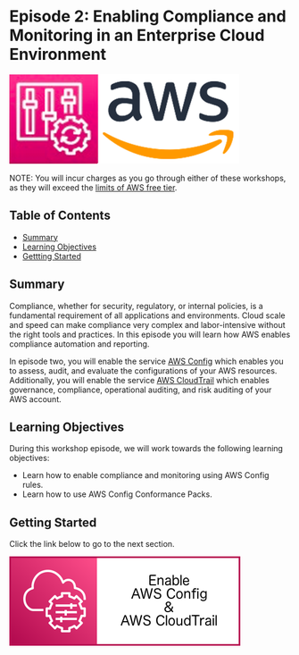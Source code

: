 # Episode 2: Enabling Compliance and Monitoring in an Enterprise Cloud Environment

![](media/config-aws-logo.png)

NOTE: You will incur charges as you go through either of these workshops, as they will exceed the [limits of AWS free tier](http://docs.aws.amazon.com/awsaccountbilling/latest/aboutv2/free-tier-limits.html).

## Table of Contents

- [Summary](#summary)
- [Learning Objectives](#learning-objectives)
- [Gettting Started](#getting-started)

## Summary

Compliance, whether for security, regulatory, or internal policies, is a fundamental requirement of all applications and environments. Cloud scale and speed can make compliance very complex and labor-intensive without the right tools and practices. In this episode you will learn how AWS enables compliance automation and reporting.

In episode two, you will enable the service [AWS Config](https://aws.amazon.com/config/) which enables you to assess, audit, and evaluate the configurations of your AWS resources. Additionally, you will enable the service [AWS CloudTrail](https://aws.amazon.com/cloudtrail/) which enables governance, compliance, operational auditing, and risk auditing of your AWS account.

## Learning Objectives

During this workshop episode, we will work towards the following learning objectives:

- Learn how to enable compliance and monitoring using AWS Config rules.
- Learn how to use AWS Config Conformance Packs.


## Getting Started

Click the link below to go to the next section.

[![](media/enable-config-cloudtrail.png)](/episode-02-step-01-enable-config-cloudtrail.md)